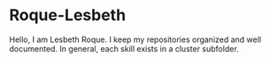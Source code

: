 # Roque-Lesbeth

Hello, I am Lesbeth Roque. I keep my repositories organized and well documented. In general, each skill exists in a cluster subfolder.
